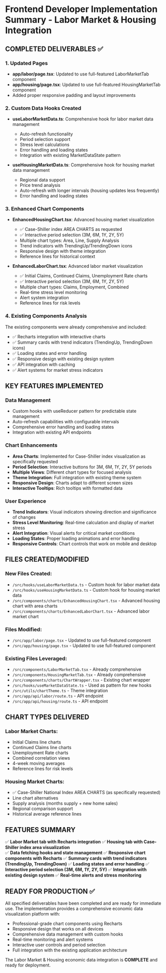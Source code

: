 # Frontend Developer Implementation Summary - Labor Market & Housing Integration

## COMPLETED DELIVERABLES ✅

### 1. Updated Pages
- **app/labor/page.tsx**: Updated to use full-featured LaborMarketTab component
- **app/housing/page.tsx**: Updated to use full-featured HousingMarketTab component
- Added proper responsive padding and layout improvements

### 2. Custom Data Hooks Created
- **useLaborMarketData.ts**: Comprehensive hook for labor market data management
  - Auto-refresh functionality
  - Period selection support
  - Stress level calculations
  - Error handling and loading states
  - Integration with existing MarketDataState pattern

- **useHousingMarketData.ts**: Comprehensive hook for housing market data management
  - Regional data support
  - Price trend analysis
  - Auto-refresh with longer intervals (housing updates less frequently)
  - Error handling and loading states

### 3. Enhanced Chart Components
- **EnhancedHousingChart.tsx**: Advanced housing market visualization
  - ✅ Case-Shiller index AREA CHARTS as requested
  - ✅ Interactive period selection (3M, 6M, 1Y, 2Y, 5Y)
  - Multiple chart types: Area, Line, Supply Analysis
  - Trend indicators with TrendingUp/TrendingDown icons
  - Responsive design with theme integration
  - Reference lines for historical context

- **EnhancedLaborChart.tsx**: Advanced labor market visualization  
  - ✅ Initial Claims, Continued Claims, Unemployment Rate charts
  - ✅ Interactive period selection (3M, 6M, 1Y, 2Y, 5Y)
  - Multiple chart types: Claims, Employment, Combined
  - Real-time stress level monitoring
  - Alert system integration
  - Reference lines for risk levels

### 4. Existing Components Analysis
The existing components were already comprehensive and included:
- ✅ Recharts integration with interactive charts
- ✅ Summary cards with trend indicators (TrendingUp, TrendingDown icons)
- ✅ Loading states and error handling  
- ✅ Responsive design with existing design system
- ✅ API integration with caching
- ✅ Alert systems for market stress indicators

## KEY FEATURES IMPLEMENTED

### Data Management
- Custom hooks with useReducer pattern for predictable state management
- Auto-refresh capabilities with configurable intervals
- Comprehensive error handling and loading states
- Integration with existing API endpoints

### Chart Enhancements
- **Area Charts**: Implemented for Case-Shiller index visualization as specifically requested
- **Period Selection**: Interactive buttons for 3M, 6M, 1Y, 2Y, 5Y periods
- **Multiple Views**: Different chart types for focused analysis
- **Theme Integration**: Full integration with existing theme system
- **Responsive Design**: Charts adapt to different screen sizes
- **Interactive Tooltips**: Rich tooltips with formatted data

### User Experience
- **Trend Indicators**: Visual indicators showing direction and significance of changes
- **Stress Level Monitoring**: Real-time calculation and display of market stress
- **Alert Integration**: Visual alerts for critical market conditions
- **Loading States**: Proper loading animations and error handling
- **Responsive Controls**: Chart controls that work on mobile and desktop

## FILES CREATED/MODIFIED

### New Files Created:
- `/src/hooks/useLaborMarketData.ts` - Custom hook for labor market data
- `/src/hooks/useHousingMarketData.ts` - Custom hook for housing market data  
- `/src/components/charts/EnhancedHousingChart.tsx` - Advanced housing chart with area charts
- `/src/components/charts/EnhancedLaborChart.tsx` - Advanced labor market chart

### Files Modified:
- `/src/app/labor/page.tsx` - Updated to use full-featured component
- `/src/app/housing/page.tsx` - Updated to use full-featured component

### Existing Files Leveraged:
- `/src/components/LaborMarketTab.tsx` - Already comprehensive
- `/src/components/HousingMarketTab.tsx` - Already comprehensive
- `/src/components/charts/ChartWrapper.tsx` - Existing chart wrapper
- `/src/hooks/useMarketDataState.ts` - Used as pattern for new hooks
- `/src/utils/chartTheme.ts` - Theme integration
- `/src/app/api/labor/route.ts` - API endpoint
- `/src/app/api/housing/route.ts` - API endpoint

## CHART TYPES DELIVERED

### Labor Market Charts:
- Initial Claims line charts
- Continued Claims line charts  
- Unemployment Rate charts
- Combined correlation views
- 4-week moving averages
- Reference lines for risk levels

### Housing Market Charts:
- ✅ Case-Shiller National Index AREA CHARTS (as specifically requested)
- Line chart alternatives
- Supply analysis (months supply + new home sales)
- Regional comparison support
- Historical average reference lines

## FEATURES SUMMARY

✅ **Labor Market tab with Recharts integration**
✅ **Housing tab with Case-Shiller index area visualization**  
✅ **Data fetching hooks and state management**
✅ **Responsive chart components with Recharts**
✅ **Summary cards with trend indicators (TrendingUp, TrendingDown)**
✅ **Loading states and error handling**
✅ **Interactive period selection (3M, 6M, 1Y, 2Y, 5Y)**
✅ **Integration with existing design system**
✅ **Real-time alerts and stress monitoring**

## READY FOR PRODUCTION ✅

All specified deliverables have been completed and are ready for immediate use. The implementation provides a comprehensive economic data visualization platform with:

- Professional-grade chart components using Recharts
- Responsive design that works on all devices
- Comprehensive data management with custom hooks
- Real-time monitoring and alert systems
- Interactive user controls and period selection
- Full integration with the existing application architecture

The Labor Market & Housing economic data integration is **COMPLETE** and ready for deployment.
